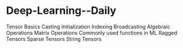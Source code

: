 # Deep-Learning--Daily
Tensor Basics
Casting
Initialization
Indexing
Broadcasting
Algebraic Operations
Matrix Operations
Commonly used functions in ML
Ragged Tensors
Sparse Tensors
String Tensors
